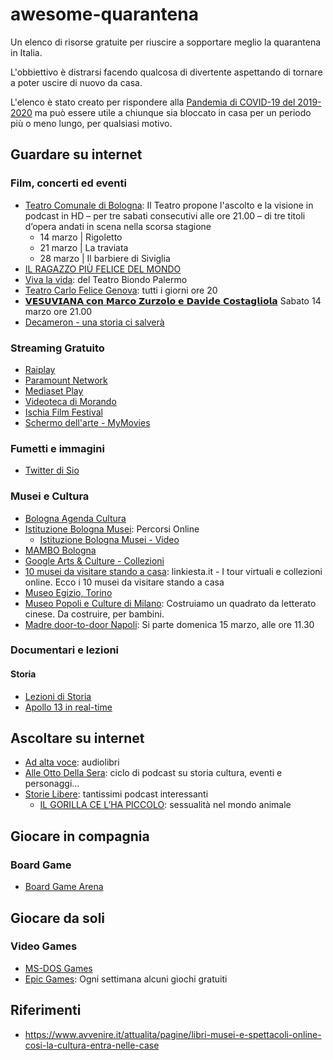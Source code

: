 # awesome-quarantena

Un elenco di risorse gratuite per riuscire a sopportare meglio la quarantena in Italia.

L'obbiettivo è distrarsi facendo qualcosa di divertente aspettando di tornare a poter uscire di nuovo da casa.

L'elenco è stato creato per rispondere alla [Pandemia di COVID-19 del 2019-2020](https://it.wikipedia.org/wiki/Pandemia_di_COVID-19_del_2019-2020) ma può essere utile a chiunque sia bloccato in casa per un periodo più o meno lungo, per qualsiasi motivo.

## Guardare su internet

### Film, concerti ed eventi

- [Teatro Comunale di Bologna](http://www.tcbo.it/): Il Teatro propone l'ascolto e la visione in podcast in HD – per tre sabati consecutivi alle ore 21.00 – di tre titoli d’opera andati in scena nella scorsa stagione
  - 14 marzo | Rigoletto
  - 21 marzo | La traviata
  - 28 marzo | Il barbiere di Siviglia
- [IL RAGAZZO PIÙ FELICE DEL MONDO](https://www.youtube.com/watch?v=Oq-7ejJ0X4s)
- [Viva la vida](https://www.youtube.com/watch?v=vPmrHrM4qbw): del Teatro Biondo Palermo
- [Teatro Carlo Felice Genova](http://www.streamingcarlofelice.com/): tutti i giorni ore 20
- [𝗩𝗘𝗦𝗨𝗩𝗜𝗔𝗡𝗔 𝗰𝗼𝗻 𝗠𝗮𝗿𝗰𝗼 𝗭𝘂𝗿𝘇𝗼𝗹𝗼 𝗲 𝗗𝗮𝘃𝗶𝗱𝗲 𝗖𝗼𝘀𝘁𝗮𝗴𝗹𝗶𝗼𝗹𝗮](https://www.facebook.com/watch/?v=2759127240880636) Sabato 14 marzo ore 21.00
- [Decameron - una storia ci salverà](https://www.facebook.com/videodecameron/)

### Streaming Gratuito

- [Raiplay](https://www.raiplay.it/)
- [Paramount Network](https://www.paramountnetwork.it/film)
- [Mediaset Play](https://www.mediasetplay.mediaset.it/)
- [Videoteca di Morando](https://www.longtake.it/news/videoteca-di-morando-offre-laccesso-gratuito-ai-grandi-capolavori-del-cinema)
- [Ischia Film Festival](http://www.ischiafilmfestival.it/index.php/it/iscrivere-un-film)
- [Schermo dell'arte - MyMovies](https://www.mymovies.it/iorestoacasa/schermodellarte/)

### Fumetti e immagini

- [Twitter di Sio](https://twitter.com/scottecs)

### Musei e Cultura

- [Bologna Agenda Cultura](http://agenda.comune.bologna.it/cultura/)
- [Istituzione Bologna Musei](http://www.museibologna.it/documenti/101822): Percorsi Online
  - [Istituzione Bologna Musei - Video](http://www.museibologna.it/collezioni_digitali/101827)
- [MAMBO Bologna](https://www.youtube.com/watch?v=qZ8qe6sojLI&list=PLKEGGAZVAqrz5vE79RgmUvpxrKyZvwkn-)
- [Google Arts & Culture - Collezioni](https://artsandculture.google.com/partner?hl=it)
- [10 musei da visitare stando a casa](https://www.linkiesta.it/it/article/2020/03/13/musei-visitare-online-uffizi-brera-hermitage/45834/): linkiesta.it - I tour virtuali e collezioni online. Ecco i 10 musei da visitare stando a casa
- [Museo Egizio, Torino](https://www.facebook.com/museoegizio/)
- [Museo Popoli e Culture di Milano](https://www.pimemilano.com/News-Museo/videolab-costruiamo-un-quadrato-da-letterato.html): Costruiamo un quadrato da letterato cinese. Da costruire, per bambini.
- [Madre door-to-door Napoli](http://www.madrenapoli.it/calendario/madre-door-to-door/): Si parte domenica 15 marzo, alle ore 11.30


### Documentari e lezioni

#### Storia

- [Lezioni di Storia](https://www.youtube.com/channel/UCNd9ycN9KUm4efGdbosmLxw)
- [Apollo 13 in real-time](https://apolloinrealtime.org/)

## Ascoltare su internet

- [Ad alta voce](https://www.raiplayradio.it/programmi/adaltavoce/): audiolibri
- [Alle Otto Della Sera](https://www.raiplayradio.it/programmi/alleottodellasera/archivio/puntate/): ciclo di podcast su storia cultura, eventi e personaggi...
- [Storie Libere](https://storielibere.fm/): tantissimi podcast interessanti
  - [IL GORILLA CE L’HA PICCOLO](https://storielibere.fm/il-gorilla/): sessualità nel mondo animale

## Giocare in compagnia

### Board Game
- [Board Game Arena](https://boardgamearena.com/lobby)

## Giocare da soli

### Video Games
- [MS-DOS Games](https://archive.org/details/softwarelibrary_msdos_games)
- [Epic Games](https://www.epicgames.com/): Ogni settimana alcuni giochi gratuiti

## Riferimenti
- https://www.avvenire.it/attualita/pagine/libri-musei-e-spettacoli-online-cosi-la-cultura-entra-nelle-case
